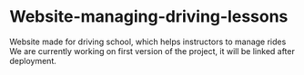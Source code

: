 # Website-managing-driving-lessons
Website made for driving school, which helps instructors to manage rides
We are currently working on first version of the project, it will be linked after deployment.
